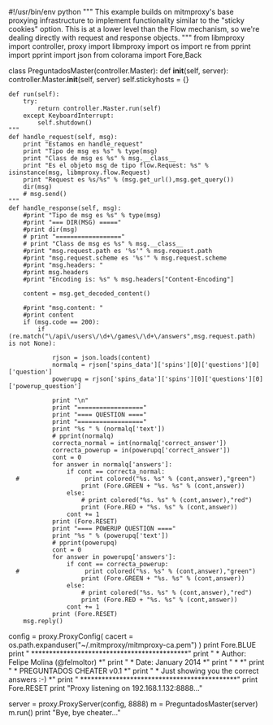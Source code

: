 #!/usr/bin/env python
"""
This example builds on mitmproxy's base proxying infrastructure to
implement functionality similar to the "sticky cookies" option. This is at
a lower level than the Flow mechanism, so we're dealing directly with
request and response objects.
"""
from libmproxy import controller, proxy
import libmproxy
import os
import re
from pprint import pprint
import json
from  colorama import Fore,Back

class PreguntadosMaster(controller.Master):
    def __init__(self, server):
        controller.Master.__init__(self, server)
        self.stickyhosts = {}

    def run(self):
        try:
            return controller.Master.run(self)
        except KeyboardInterrupt:
            self.shutdown()
    """    
    def handle_request(self, msg):
        print "Estamos en handle_request"
        print "Tipo de msg es %s" % type(msg)
        print "Class de msg es %s" % msg.__class__
        print "Es el objeto msg de tipo flow.Request: %s" % isinstance(msg, libmproxy.flow.Request)
        print "Request es %s/%s" % (msg.get_url(),msg.get_query())
        dir(msg)
        # msg.send()
    """
    def handle_response(self, msg):
        #print "Tipo de msg es %s" % type(msg)
        #print "=== DIR(MSG) ====="
        #print dir(msg)
        # print "=================="
        # print "Class de msg es %s" % msg.__class__
        #print "msg.request.path es '%s'" % msg.request.path
        #print "msg.request.scheme es '%s'" % msg.request.scheme
        #print "msg.headers: "
        #print msg.headers
        #print "Encoding is: %s" % msg.headers["Content-Encoding"]

        content = msg.get_decoded_content()

        #print "msg.content: "
        #print content 
        if (msg.code == 200):
            if (re.match("\/api\/users\/\d+\/games\/\d+\/answers",msg.request.path) is not None):

                rjson = json.loads(content)
                normalq = rjson['spins_data']['spins'][0]['questions'][0]['question']
                powerupq = rjson['spins_data']['spins'][0]['questions'][0]['powerup_question']
    
                print "\n"
                print "=================="
                print "==== QUESTION ===="
                print "=================="
                print "%s " % (normalq['text'])
                # pprint(normalq)
                correcta_normal = int(normalq['correct_answer'])
                correcta_powerup = in(powerupq['correct_answer'])
                cont = 0
                for answer in normalq['answers']:
                    if cont == correcta_normal:
      #                  print colored("%s. %s" % (cont,answer),"green")
                        print (Fore.GREEN + "%s. %s" % (cont,answer))
                    else:
                        # print colored("%s. %s" % (cont,answer),"red")
                        print (Fore.RED + "%s. %s" % (cont,answer))
                    cont += 1
                print (Fore.RESET)
                print "==== POWERUP QUESTION ===="
                print "%s " % (powerupq['text'])
                # pprint(powerupq)
                cont = 0
                for answer in powerupq['answers']:
                    if cont == correcta_powerup:
      #                  print colored("%s. %s" % (cont,answer),"green")
                        print (Fore.GREEN + "%s. %s" % (cont,answer))
                    else:
                        # print colored("%s. %s" % (cont,answer),"red")
                        print (Fore.RED + "%s. %s" % (cont,answer))
                    cont += 1
                print (Fore.RESET)
        msg.reply()


config = proxy.ProxyConfig(
    cacert = os.path.expanduser("~/.mitmproxy/mitmproxy-ca.pem")
)
print Fore.BLUE
print "  ********************************************"
print "  *   Author: Felipe Molina (@felmoltor)     *"
print "  *          Date: January 2014              *"
print "  *                                          *"
print "  *        PREGUNTADOS CHEATER v0.1          *"
print "  * Just showing you the correct answers :-) *"
print "  ********************************************"
print Fore.RESET
print "Proxy listening on 192.168.1.132:8888..."

server = proxy.ProxyServer(config, 8888)
m = PreguntadosMaster(server)
m.run()
print "Bye, bye cheater..."
